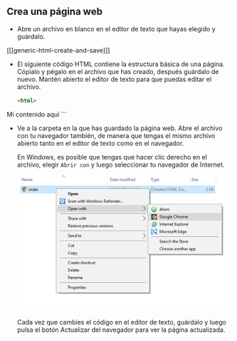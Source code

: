 ## Crea una página web

- Abre un archivo en blanco en el editor de texto que hayas elegido y guárdalo.

[[[generic-html-create-and-save]]]

- El siguiente código HTML contiene la estructura básica de una página. Cópialo y pégalo en el archivo que has creado, después guárdalo de nuevo. Mantén abierto el editor de texto para que puedas editar el archivo.

  ```html
  <html>
<head>
<title>Mi página</title>
</head>
<body>
Mi contenido aquí
</body>
</html>
  ```

- Ve a la carpeta en la que has guardado la página web. Abre el archivo con tu navegador también, de manera que tengas el mismo archivo abierto tanto en el editor de texto como en el navegador.

  En Windows, es posible que tengas que hacer clic derecho en el archivo, elegir `Abrir con` y luego seleccionar tu navegador de Internet.

  ![Abrir con navegador](images/open-with-browser.png)

  Cada vez que cambies el código en el editor de texto, guárdalo y luego pulsa el botón Actualizar del navegador para ver la página actualizada.
